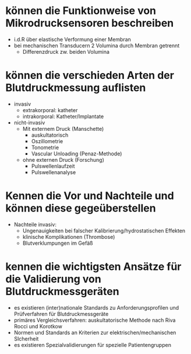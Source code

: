# können die Funktionweise von Mikrodrucksensoren beschreiben
- i.d.R über elastische Verformung einer Membran
- bei mechanischen Transducern 2 Volumina durch Membran getrennt
	- Differenzdruck zw. beiden Volumina
# können die verschieden Arten der Blutdruckmessung auflisten
- invasiv
	- extrakorporal: katheter
	- intrakorporal: Katheter/Implantate
- nicht-invasiv
	- Mit externem Druck (Manschette)
		- auskultatorisch
		- Oszillometrie
		- Tonometrie
		- Vascular Unloading (Penaz-Methode)
	- ohne externen Druck (Forschung)
		- Pulswellenlaufzeit
		- Pulswellenanalyse
# Kennen die Vor und Nachteile und können diese gegeüberstellen
- Nachteile invasiv:
	- Ungenauigkeiten bei falscher Kalibrierung/hydrostatischen Effekten
	- klinische Komplikationen (Thrombose)
	- Blutverklumpungen im Gefäß
# kennen die wichtigsten Ansätze für die Validierung von Blutdruckmessgeräten
- es existieren (inter)nationale Standards zu Anforderungsprofilen und Prüfverfahren für Blutdruckmessgeräte
- primäres Vergleichsverfahren: auskultatorische Methode nach Riva Rocci und Korotkow
- Normen und Standards an Kriterien zur elektrischen/mechanischen SIcherheit
- es existieren Spezialvalidierungen für spezielle Patientengruppen